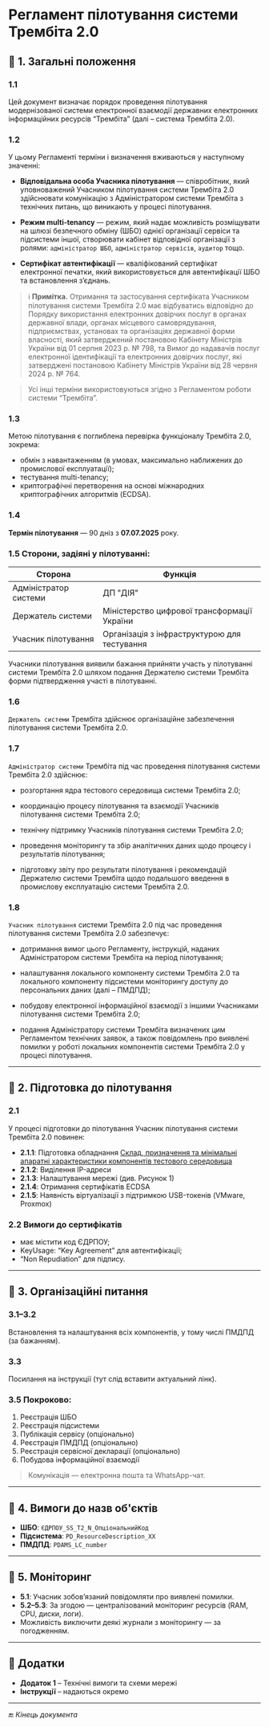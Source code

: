 # Регламент пілотування системи Трембіта 2.0

##  🔹 1. Загальні положення

### 1.1
Цей документ визначає порядок проведення пілотування модернізованої системи електронної взаємодії державних електронних інформаційних ресурсів “Трембіта” (далі – система Трембіта 2.0).

### 1.2
У цьому Регламенті терміни і визначення вживаються у наступному значенні:

- **Відповідальна особа Учасника пілотування** — співробітник, який уповноважений Учасником пілотування системи Трембіта 2.0 здійснювати комунікацію з Адміністратором системи Трембіта з технічних питань, що виникають у процесі пілотування.
  
- **Режим multi-tenancy** — режим, який надає можливість розміщувати на шлюзі безпечного обміну (ШБО) однієї організації сервіси та підсистеми іншої, створювати кабінет відповідної організації з ролями: ```адміністратор ШБО```, ```адміністратор сервісів```, ```аудитор``` тощо.
  
- **Сертифікат автентифікації** — кваліфікований сертифікат електронної печатки, який використовується для автентифікації ШБО та встановлення з’єднань.

> ℹ️ **Примітка.** Отримання та застосування сертифіката Учасником пілотування системи Трембіта 2.0 має відбуватись відповідно до Порядку використання електронних довірчих послуг в органах державної влади, органах місцевого самоврядування, підприємствах, установах та організаціях державної форми власності, який затверджений постановою Кабінету Міністрів України від 01 серпня 2023 р. № 798, та Вимог до надавачів послуг електронної ідентифікації та електронних довірчих послуг, які затверджені постановою Кабінету Міністрів України від 28 червня 2024 р. № 764.

> Усі інші терміни використовуються згідно з Регламентом роботи системи “Трембіта”.

### 1.3
Метою пілотування є поглиблена перевірка функціоналу Трембіта 2.0, зокрема:
- обмін з навантаженням (в умовах, максимально наближених до промислової експлуатації);
- тестування multi-tenancy;
- криптографічні перетворення на основі міжнародних криптографічних алгоритмів (ECDSA).

### 1.4
**Термін пілотування** — 90 дніз з **07.07.2025** року.

### 1.5 Сторони, задіяні у пілотуванні:

| Сторона                       | Функція                                       |
|------------------------------|-----------------------------------------------|
| Адміністратор системи        | ДП "ДІЯ"                                      |
| Держатель системи            | Міністерство цифрової трансформації України   |
| Учасник пілотування          | Організація з інфраструктурою для тестування  |

Учасники пілотування виявили бажання прийняти участь у пілотуванні системи Трембіта 2.0 шляхом подання Держателю системи Трембіта форми підтвердження участі в пілотуванні.

### 1.6

```Держатель системи``` Трембіта здійснює організаційне забезпечення пілотування системи Трембіта 2.0.

### 1.7

```Адміністратор системи``` Трембіта під час проведення пілотування системи Трембіта 2.0 здійснює:

-	розгортання ядра тестового середовища системи Трембіта 2.0;
  
-	координацію процесу пілотування та взаємодії Учасників пілотування системи Трембіта 2.0;
  
-	технічну підтримку Учасників пілотування системи Трембіта 2.0;
  
-	проведення моніторингу та збір аналітичних даних щодо процесу і результатів пілотування;
  
-	підготовку звіту про результати пілотування і рекомендацій Держателю системи Трембіта щодо подальшого введення в промислову експлуатацію системи Трембіта 2.0.

### 1.8

```Учасник пілотування``` системи Трембіта 2.0 під час проведення пілотування системи Трембіта 2.0 забезпечує:

- дотримання вимог цього Регламенту, інструкцій, наданих Адміністратором системи Трембіта на період пілотування;
  
- налаштування локального компоненту системи Трембіта 2.0 та локального компоненту підсистеми моніторингу доступу до персональних даних (далі – ПМДПД);
  
- побудову електронної інформаційної взаємодії з іншими Учасниками пілотування системи Трембіта 2.0;
  
- подання Адміністратору  системи Трембіта визначених цим Регламентом технічних заявок, а також повідомлень про виявлені помилки у роботі локальних компонентів системи Трембіта 2.0 у процесі пілотування.

---

## 🔹 2. Підготовка до пілотування

### 2.1

У процесі підготовки до пілотування Учасник пілотування системи Трембіта 2.0 повинен:

- **2.1.1**: Підготовка обладнання  [Склад, призначення та мінімальні апаратні характеристики компонентів тестового середовища](piloting-test/manual-installation/01-env-components.md#hardware-characteristics)
- **2.1.2**: Виділення IP-адреси
- **2.1.3**: Налаштування мережі (див. Рисунок 1)
- **2.1.4**: Отримання сертифікатів ECDSA
- **2.1.5**: Наявність віртуалізації з підтримкою USB-токенів (VMware, Proxmox)

### 2.2 Вимоги до сертифікатів

- має містити код ЄДРПОУ;
- KeyUsage: “Key Agreement” для автентифікації;
- “Non Repudiation” для підпису.

---

## 🔹 3. Організаційні питання

### 3.1–3.2
Встановлення та налаштування всіх компонентів, у тому числі ПМДПД (за бажанням).

### 3.3
Посилання на інструкції (тут слід вставити актуальний лінк).

### 3.5 Покроково:

1. Реєстрація ШБО
2. Реєстрація підсистеми
3. Публікація сервісу (опціонально)
4. Реєстрація ПМДПД (опціонально)
5. Реєстрація сервісної декларації (опціонально)
6. Побудова інформаційної взаємодії

> Комунікація — електронна пошта та WhatsApp-чат.

---

## 🔹 4. Вимоги до назв об'єктів

- **ШБО**: `ЄДРПОУ_SS_T2_N_ОпціональнийКод`
- **Підсистема**: `PD_ResourceDescription_XX`
- **ПМДПД**: `PDAMS_LC_number`

---

## 🔹 5. Моніторинг

- **5.1**: Учасник зобов’язаний повідомляти про виявлені помилки.
- **5.2–5.3**: За згодою — централізований моніторинг ресурсів (RAM, CPU, диски, логи).
- Можливість виключити деякі журнали з моніторингу — за погодженням.

---

## 📎 Додатки

- **Додаток 1** – Технічні вимоги та схеми мережі
- **Інструкції** – надаються окремо

---

🔚 *Кінець документа*

